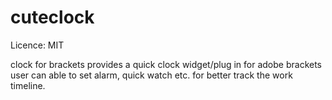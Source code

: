cuteclock
=========

Licence: MIT

clock for brackets
provides a quick clock widget/plug in for adobe brackets
user can able to set alarm, quick watch etc. for better track the work timeline.

